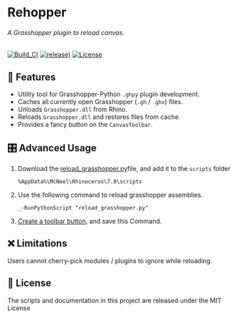 # Rehopper
###### A Grasshopper plugin to reload canvas.

[![Build_CI](https://github.com/NoDoubtsKleve/rehopper/actions/workflows/build_ci.yml/badge.svg)](https://github.com/NoDoubtsKleve/rehopper/actions/workflows/build_ci.yml)
[![release)](https://img.shields.io/github/v/release/NoDoubtsKleve/rehopper?include_prereleases)](https://github.com/NoDoubtsKleve/rehopper/releases/latest)
[![License](https://img.shields.io/github/license/NoDoubtsKleve/rehopper)](https://github.com/NoDoubtsKleve/rehopper/blob/main/LICENSE)

## 🚀 Features

* Utility tool for Grasshopper-Python `.ghpy` plugin development.
* Caches all currently open Grasshopper (`.gh` / `.ghx`) files.
* Unloads `Grasshopper.dll` from Rhino.
* Reloads `Grasshopper.dll` and restores files from cache.
* Provides a fancy button on the `CanvasToolbar`.

## 🎛️ Advanced Usage

1. Download the [reload_grasshopper.py](src/reload_grasshopper.py)file, and add it to the `scripts` folder
   
    ```shell
    %AppData%\McNeel\Rhinoceros\7.0\scripts
    ``` 

2. Use the following command to reload grasshopper assemblies.

    ```shell
    _-RunPythonScript "reload_grasshopper.py"
    ```

3. [Create a toolbar button](https://docs.mcneel.com/rhino/5/help/en-us/toolbarsandmenus/toolbar_button_editor.htm), and save this Command.

## ❌ Limitations
Users cannot cherry-pick modules / plugins to ignore while reloading.
## 🌱 License
The scripts and documentation in this project are released under the MIT License
